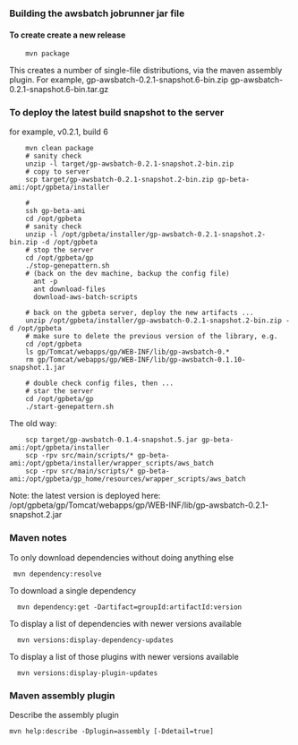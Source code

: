 ### Building the awsbatch jobrunner jar file

#### To create create a new release
```
    mvn package
```
This creates a number of single-file distributions, via the maven assembly plugin. For example,
  gp-awsbatch-0.2.1-snapshot.6-bin.zip
  gp-awsbatch-0.2.1-snapshot.6-bin.tar.gz

### To deploy the latest build snapshot to the server
for example, v0.2.1, build 6
```
    mvn clean package
    # sanity check
    unzip -l target/gp-awsbatch-0.2.1-snapshot.2-bin.zip
    # copy to server
    scp target/gp-awsbatch-0.2.1-snapshot.2-bin.zip gp-beta-ami:/opt/gpbeta/installer
    
    #
    ssh gp-beta-ami
    cd /opt/gpbeta
    # sanity check
    unzip -l /opt/gpbeta/installer/gp-awsbatch-0.2.1-snapshot.2-bin.zip -d /opt/gpbeta
    # stop the server
    cd /opt/gpbeta/gp
    ./stop-genepattern.sh
    # (back on the dev machine, backup the config file)
      ant -p
      ant download-files
      download-aws-batch-scripts
    
    # back on the gpbeta server, deploy the new artifacts ...
    unzip /opt/gpbeta/installer/gp-awsbatch-0.2.1-snapshot.2-bin.zip -d /opt/gpbeta
    # make sure to delete the previous version of the library, e.g.
    cd /opt/gpbeta
    ls gp/Tomcat/webapps/gp/WEB-INF/lib/gp-awsbatch-0.*
    rm gp/Tomcat/webapps/gp/WEB-INF/lib/gp-awsbatch-0.1.10-snapshot.1.jar
    
    # double check config files, then ...
    # star the server
    cd /opt/gpbeta/gp
    ./start-genepattern.sh
```

The old way:
```
    scp target/gp-awsbatch-0.1.4-snapshot.5.jar gp-beta-ami:/opt/gpbeta/installer
    scp -rpv src/main/scripts/* gp-beta-ami:/opt/gpbeta/installer/wrapper_scripts/aws_batch
    scp -rpv src/main/scripts/* gp-beta-ami:/opt/gpbeta/gp_home/resources/wrapper_scripts/aws_batch
```

Note: the latest version is deployed here:
  /opt/gpbeta/gp/Tomcat/webapps/gp/WEB-INF/lib/gp-awsbatch-0.2.1-snapshot.2.jar

### Maven notes

To only download dependencies without doing anything else
```
 mvn dependency:resolve
```

To download a single dependency
```
  mvn dependency:get -Dartifact=groupId:artifactId:version 
```

To display a list of dependencies with newer versions available
```
  mvn versions:display-dependency-updates
```

To display a list of those plugins with newer versions available
```
  mvn versions:display-plugin-updates
```

### Maven assembly plugin

Describe the assembly plugin
```
mvn help:describe -Dplugin=assembly [-Ddetail=true]
```
